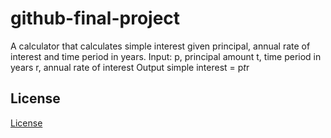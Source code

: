 # github-final-project
A calculator that calculates simple interest given principal, annual rate of interest and time period in years.
Input:
   p, principal amount
   t, time period in years
   r, annual rate of interest
Output
   simple interest = p*t*r
## License
[License](https://github.com/aylaaoufi/github-final-project/blob/master/LICENSE)
